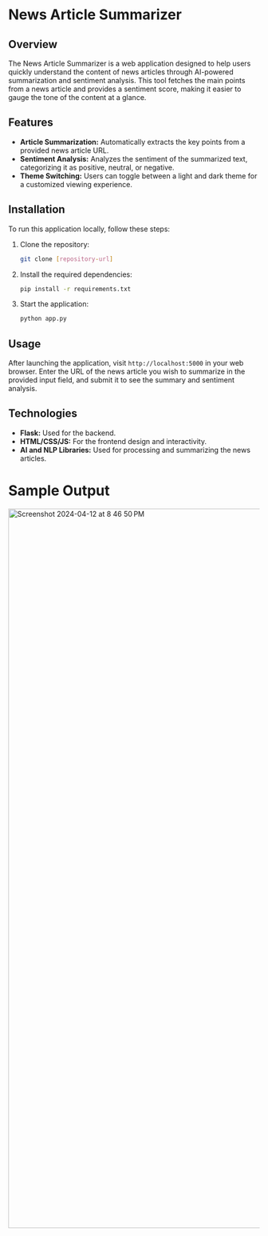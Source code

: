 # News Article Summarizer

## Overview
The News Article Summarizer is a web application designed to help users quickly understand the content of news articles through AI-powered summarization and sentiment analysis. This tool fetches the main points from a news article and provides a sentiment score, making it easier to gauge the tone of the content at a glance.

## Features
- **Article Summarization:** Automatically extracts the key points from a provided news article URL.
- **Sentiment Analysis:** Analyzes the sentiment of the summarized text, categorizing it as positive, neutral, or negative.
- **Theme Switching:** Users can toggle between a light and dark theme for a customized viewing experience.

## Installation
To run this application locally, follow these steps:

1. Clone the repository:
   ```bash
   git clone [repository-url]
   ```
2. Install the required dependencies:
   ```bash
   pip install -r requirements.txt
   ```
3. Start the application:
   ```bash
   python app.py
   ```

## Usage
After launching the application, visit `http://localhost:5000` in your web browser. Enter the URL of the news article you wish to summarize in the provided input field, and submit it to see the summary and sentiment analysis.

## Technologies
- **Flask:** Used for the backend.
- **HTML/CSS/JS:** For the frontend design and interactivity.
- **AI and NLP Libraries:** Used for processing and summarizing the news articles.

# Sample Output
<img width="1439" alt="Screenshot 2024-04-12 at 8 46 50 PM" src="https://github.com/mayankhurana/News_Summary/assets/146905878/958d7a36-d449-41cf-92c3-9530d953516b">

